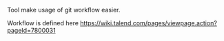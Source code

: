 Tool make usage of git workflow easier.

Workflow is defined here https://wiki.talend.com/pages/viewpage.action?pageId=7800031